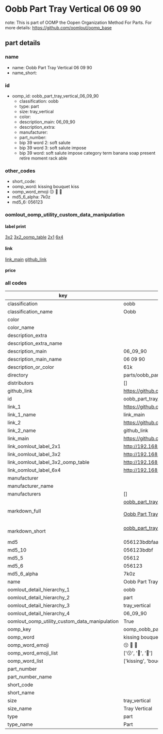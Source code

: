 # Oobb Part Tray Vertical 06 09 90  

note: This is part of OOMP the Oopen Organization Method For Parts. For more details: https://github.com/oomlout/oomp_base

##  part details





### name
* name: Oobb Part Tray Vertical 06 09 90
* name_short: 
### id
* oomp_id: oobb_part_tray_vertical_06_09_90
  * classification: oobb
  * type: part
  * size: tray_vertical
  * color: 
  * description_main: 06_09_90
  * description_extra: 
  * manufacturer: 
  * part_number: 
  * bip 39 word 2: soft salute
  * bip 39 word 3: soft salute impose
  * bip 39 word: soft salute impose category term banana soap present retire moment rack able

### other_codes
* short_code: 
* oomp_word: kissing bouquet kiss
* oomp_word_emoji :kissing: :bouquet: :kiss:
* md5_6_alpha: 7k0z
* md5_6: 056123






### oomlout_oomp_utility_custom_data_manipulation
#### label print
[3x2](http://192.168.1.245:1112/?label=oomp%207k0z)
[3x2_oomp_table](http://192.168.1.107:1112/?label=oomp%207k0z)
[2x1](http://192.168.1.242:1112/?label=oomp%207k0z)
[6x4](http://192.168.1.55:1112/?label=oomp%207k0z)    

#### link

[link_main](https://github.com/oomlout/oomlout_oomp_current_version_messy/tree/main/parts/oobb_part_tray_vertical_06_09_90) [github_link](https://github.com/oomlout/oomlout_oomp_part_src/tree/main/parts/oobb_part_tray_vertical_06_09_90)                             

#### price







### all codes 
| key | value |  
| --- | --- |  
| classification | oobb |  
| classification_name | Oobb |  
| color |  |  
| color_name |  |  
| description_extra |  |  
| description_extra_name |  |  
| description_main | 06_09_90 |  
| description_main_name | 06 09 90 |  
| description_or_color | 61k |  
| directory | parts/oobb_part_tray_vertical_06_09_90 |  
| distributors | [] |  
| github_link | https://github.com/oomlout/oomlout_oomp_part_src/tree/main/parts/oobb_part_tray_vertical_06_09_90 |  
| id | oobb_part_tray_vertical_06_09_90 |  
| link_1 | https://github.com/oomlout/oomlout_oomp_current_version_messy/tree/main/parts/oobb_part_tray_vertical_06_09_90 |  
| link_1_name | link_main |  
| link_2 | https://github.com/oomlout/oomlout_oomp_part_src/tree/main/parts/oobb_part_tray_vertical_06_09_90 |  
| link_2_name | github_link |  
| link_main | https://github.com/oomlout/oomlout_oomp_current_version_messy/tree/main/parts/oobb_part_tray_vertical_06_09_90 |  
| link_oomlout_label_2x1 | http://192.168.1.242:1112/?label=oomp%207k0z |  
| link_oomlout_label_3x2 | http://192.168.1.245:1112/?label=oomp%207k0z |  
| link_oomlout_label_3x2_oomp_table | http://192.168.1.107:1112/?label=oomp%207k0z |  
| link_oomlout_label_6x4 | http://192.168.1.55:1112/?label=oomp%207k0z |  
| manufacturer |  |  
| manufacturer_name |  |  
| manufacturers | [] |  
| markdown_full | [oobb_part_tray_vertical_06_09_90](https://github.com/oomlout/oomlout_oomp_current_version_messy/tree/main/parts/oobb_part_tray_vertical_06_09_90)<br>[](https://github.com/oomlout/oomlout_oomp_current_version_messy/tree/main/parts/oobb_part_tray_vertical_06_09_90)<br>[Oobb Part Tray Vertical 06 09 90](https://github.com/oomlout/oomlout_oomp_current_version_messy/tree/main/parts/oobb_part_tray_vertical_06_09_90)<br><br> |  
| markdown_short | [oobb_part_tray_vertical_06_09_90](https://github.com/oomlout/oomlout_oomp_current_version_messy/tree/main/parts/oobb_part_tray_vertical_06_09_90)<br><br> |  
| md5 | 056123bdbfaa19b448efb242e3efb672 |  
| md5_10 | 056123bdbf |  
| md5_5 | 05612 |  
| md5_6 | 056123 |  
| md5_6_alpha | 7k0z |  
| name | Oobb Part Tray Vertical 06 09 90 |  
| oomlout_detail_hierarchy_1 | oobb |  
| oomlout_detail_hierarchy_2 | part |  
| oomlout_detail_hierarchy_3 | tray_vertical |  
| oomlout_detail_hierarchy_4 | 06_09_90 |  
| oomlout_oomp_utility_custom_data_manipulation | True |  
| oomp_key | oomp_oobb_part_tray_vertical_06_09_90 |  
| oomp_word | kissing bouquet kiss |  
| oomp_word_emoji | :kissing: :bouquet: :kiss: |  
| oomp_word_emoji_list | [':kissing:', ':bouquet:', ':kiss:'] |  
| oomp_word_list | ['kissing', 'bouquet', 'kiss'] |  
| part_number |  |  
| part_number_name |  |  
| short_code |  |  
| short_name |  |  
| size | tray_vertical |  
| size_name | Tray Vertical |  
| type | part |  
| type_name | Part |  
